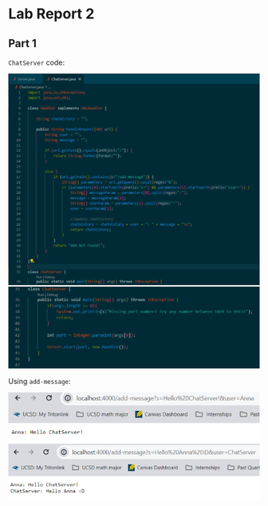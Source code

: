 # Lab Report 2

## Part 1

`ChatServer` code: 

  ![Image](chatservercode1.png)
  ![Image](chatservercode2.png)

Using `add-message`:

  ![Image](addmsg1.png)
  ![Image](addmsg2.png)


    
